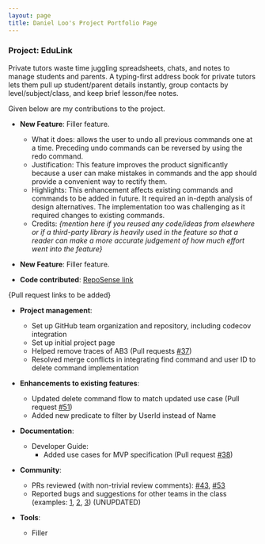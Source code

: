 ```yaml
---
layout: page
title: Daniel Loo's Project Portfolio Page
---
```


### Project: EduLink

Private tutors waste time juggling spreadsheets, chats, and notes to manage students and parents. A typing-first address book for private tutors lets them pull up student/parent details instantly, group contacts by level/subject/class, and keep brief lesson/fee notes.

Given below are my contributions to the project.

* **New Feature**: Filler feature.
    * What it does: allows the user to undo all previous commands one at a time. Preceding undo commands can be reversed by using the redo command.
    * Justification: This feature improves the product significantly because a user can make mistakes in commands and the app should provide a convenient way to rectify them.
    * Highlights: This enhancement affects existing commands and commands to be added in future. It required an in-depth analysis of design alternatives. The implementation too was challenging as it required changes to existing commands.
    * Credits: *{mention here if you reused any code/ideas from elsewhere or if a third-party library is heavily used in the feature so that a reader can make a more accurate judgement of how much effort went into the feature}*

* **New Feature**: Filler feature.

* **Code contributed**: [RepoSense link]()

{Pull request links to be added}

* **Project management**:
    * Set up GitHub team organization and repository, including codecov integration 
    * Set up initial project page
    * Helped remove traces of AB3 (Pull requests [\#37]())
    * Resolved merge conflicts in integrating find command and user ID to delete command implementation

* **Enhancements to existing features**:
    * Updated delete command flow to match updated use case (Pull request [\#51]())
    * Added new predicate to filter by UserId instead of Name

* **Documentation**:
    * Developer Guide:
        * Added use cases for MVP specification (Pull request [\#38]())

* **Community**:
    * PRs reviewed (with non-trivial review comments): [\#43](), [\#53]()
    * Reported bugs and suggestions for other teams in the class (examples: [1](), [2](), [3]()) (UNUPDATED)

* **Tools**:
    * Filler
